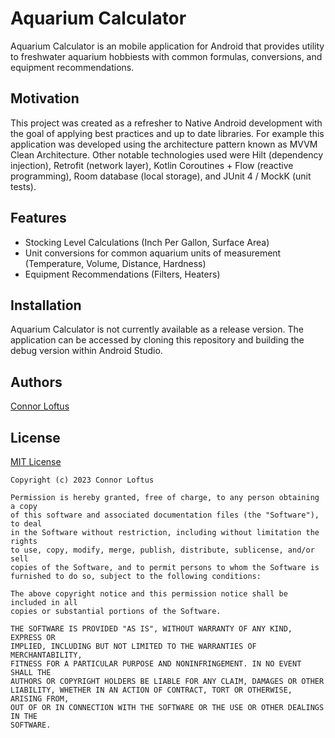 # Aquarium Calculator

Aquarium Calculator is an mobile application for Android that provides utility to freshwater aquarium hobbiests with common formulas, conversions, and equipment recommendations.

## Motivation

This project was created as a refresher to Native Android development with the goal of applying best practices and up to date libraries. For example this application was developed using the architecture pattern known as MVVM Clean Architecture. Other notable technologies used were Hilt (dependency injection), Retrofit (network layer), Kotlin Coroutines + Flow (reactive programming), Room database (local storage), and JUnit 4 / MockK (unit tests).

## Features

* Stocking Level Calculations (Inch Per Gallon, Surface Area)
* Unit conversions for common aquarium units of measurement (Temperature, Volume, Distance, Hardness)
* Equipment Recommendations (Filters, Heaters)

## Installation

Aquarium Calculator is not currently available as a release version. The application can be accessed by cloning this repository and building the debug version within Android Studio.

## Authors

[Connor Loftus](https://github.com/connorlof)

## License

[MIT License](https://choosealicense.com/licenses/mit/)

	Copyright (c) 2023 Connor Loftus

	Permission is hereby granted, free of charge, to any person obtaining a copy
	of this software and associated documentation files (the "Software"), to deal
	in the Software without restriction, including without limitation the rights
	to use, copy, modify, merge, publish, distribute, sublicense, and/or sell
	copies of the Software, and to permit persons to whom the Software is
	furnished to do so, subject to the following conditions:

	The above copyright notice and this permission notice shall be included in all
	copies or substantial portions of the Software.

	THE SOFTWARE IS PROVIDED "AS IS", WITHOUT WARRANTY OF ANY KIND, EXPRESS OR
	IMPLIED, INCLUDING BUT NOT LIMITED TO THE WARRANTIES OF MERCHANTABILITY,
	FITNESS FOR A PARTICULAR PURPOSE AND NONINFRINGEMENT. IN NO EVENT SHALL THE
	AUTHORS OR COPYRIGHT HOLDERS BE LIABLE FOR ANY CLAIM, DAMAGES OR OTHER
	LIABILITY, WHETHER IN AN ACTION OF CONTRACT, TORT OR OTHERWISE, ARISING FROM,
	OUT OF OR IN CONNECTION WITH THE SOFTWARE OR THE USE OR OTHER DEALINGS IN THE
	SOFTWARE.

